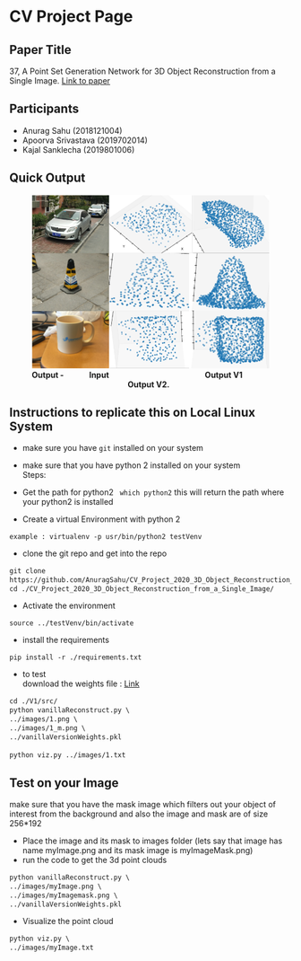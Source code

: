 # CV Project Page


## Paper Title
37, A Point Set Generation Network for 3D Object Reconstruction from a Single Image.
<a href="https://arxiv.org/pdf/1612.00603.pdf"> Link to paper</a>

## Participants
- Anurag Sahu (2018121004)
- Apoorva Srivastava (2019702014)
- Kajal Sanklecha (2019801006)

## Quick Output
 <figure>
  <img src = "./Images/Results.png"></img>
  <figcaption><b>Output - &emsp;&emsp;&emsp;Input&emsp;&emsp;&emsp;&emsp;&emsp;&emsp;&emsp;&emsp;&emsp;&emsp;&emsp;&emsp; Output V1 &emsp;&emsp;&emsp;&emsp;&emsp; &emsp;&emsp;&emsp;&emsp;&emsp;&emsp;&emsp;Output V2.</b></figcaption>
</figure> 


## Instructions to replicate this on Local Linux System
- make sure you have ```git``` installed on your system
- make sure that you have python 2 installed on your system <br>
Steps:
- Get the path for python2
``` which python2```
this will return the path where your python2 is installed

- Create a virtual Environment with python 2
``` virtualenv -p #path to python2
example : virtualenv -p usr/bin/python2 testVenv
```
- clone the git repo and get into the repo
```
git clone https://github.com/AnuragSahu/CV_Project_2020_3D_Object_Reconstruction_from_a_Single_Image.git
cd ./CV_Project_2020_3D_Object_Reconstruction_from_a_Single_Image/
```
- Activate the environment
```
source ../testVenv/bin/activate
```
- install the requirements
```
pip install -r ./requirements.txt
```
- to test<br> 
download the weights file :  <a href = ""> Link </a> 
```
cd ./V1/src/
python vanillaReconstruct.py \
../images/1.png \
../images/1_m.png \
../vanillaVersionWeights.pkl

python viz.py ../images/1.txt
```

## Test on your Image
make sure that you have the mask image which filters out your object of interest from the background and also the image and mask are of size 256*192
- Place the image and its mask to images folder (lets say that image has name myImage.png and its mask image is myImageMask.png)
- run the code to get the 3d point clouds
```
python vanillaReconstruct.py \
../images/myImage.png \
../images/myImagemask.png \
../vanillaVersionWeights.pkl
```
- Visualize the point cloud
```
python viz.py \
../images/myImage.txt
```
